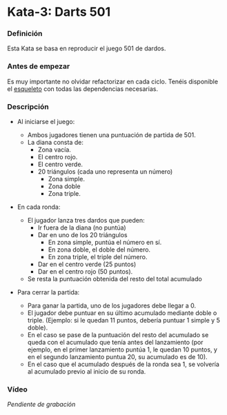 # Kata-3: Darts 501


### Definición
Esta Kata se basa en reproducir el juego 501 de dardos.


### Antes de empezar
Es muy importante no olvidar refactorizar en cada ciclo. 
Tenéis disponible el [esqueleto](https://github.com/beeva-danielpetrovic/beeva-taller-tdd/tree/master) con todas las dependencias necesarias.


### Descripción
- Al iniciarse el juego:
  - Ambos jugadores tienen una puntuación de partida de 501.
  - La diana consta de:
    - Zona vacía.
    - El centro rojo.
    - El centro verde.
    - 20 triángulos (cada uno representa un número)
      - Zona simple.
      - Zona doble
      - Zona triple.
  
- En cada ronda:
  - El jugador lanza tres dardos que pueden:
    - Ir fuera de la diana (no puntúa)
    - Dar en uno de los 20 triángulos
      - En zona simple, puntúa el número en sí.
      - En zona doble, el doble del número.
      - En zona triple, el triple del número.
    - Dar en el centro verde (25 puntos)
    - Dar en el centro rojo (50 puntos).
  - Se resta la puntuación obtenida del resto del total acumulado
- Para cerrar la partida:
  - Para ganar la partida, uno de los jugadores debe llegar a 0.
  - El jugador debe puntuar en su último acumulado mediante doble o triple. (Ejemplo: si le quedan 11 puntos, debería puntuar 1 simple y 5 doble).
  - En el caso se pase de la puntuación del resto del acumulado se queda con el acumulado que tenía antes del lanzamiento (por ejemplo, en el primer lanzamiento puntúa 1, le quedan 10 puntos, y en el segundo lanzamiento puntua 20, su acumulado es de 10).
  - En el caso que el acumulado después de la ronda sea 1, se volvería al acumulado previo al inicio de su ronda.


### Vídeo
*Pendiente de grabación*
